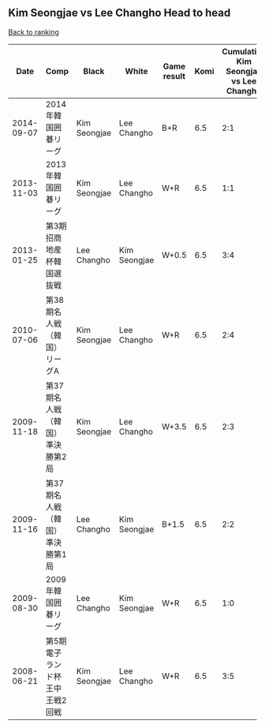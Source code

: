 ## Kim Seongjae vs Lee Changho Head to head

[Back to ranking](../../index.md)




| **Date** | **Comp** | **Black** | **White** | **Game result** | **Komi** | **Cumulative Kim Seongjae vs Lee Changho** | **Kim Seongjae streak** | **Lee Changho streak** | 
| --- | --- | --- | --- | --- | --- | --- | --- | --- |
| 2014-09-07 | 2014年韓国囲碁リーグ | Kim Seongjae | Lee Changho | B+R | 6.5 | 2:1 | 1 | 0 | 
| 2013-11-03 | 2013年韓国囲碁リーグ | Kim Seongjae | Lee Changho | W+R | 6.5 | 1:1 | 0 | 1 | 
| 2013-01-25 | 第3期招商地産杯韓国選抜戦 | Lee Changho | Kim Seongjae | W+0.5 | 6.5 | 3:4 | 1 | 0 | 
| 2010-07-06 | 第38期名人戦（韓国）リーグA | Kim Seongjae | Lee Changho | W+R | 6.5 | 2:4 | 0 | 3 | 
| 2009-11-18 | 第37期名人戦（韓国）準決勝第2局 | Kim Seongjae | Lee Changho | W+3.5 | 6.5 | 2:3 | 0 | 2 | 
| 2009-11-16 | 第37期名人戦（韓国）準決勝第1局 | Lee Changho | Kim Seongjae | B+1.5 | 6.5 | 2:2 | 0 | 1 | 
| 2009-08-30 | 2009年韓国囲碁リーグ | Lee Changho | Kim Seongjae | W+R | 6.5 | 1:0 | 1 | 0 | 
| 2008-06-21 | 第5期電子ランド杯王中王戦2回戦 | Kim Seongjae | Lee Changho | W+R | 6.5 | 3:5 | 0 | 1 |




